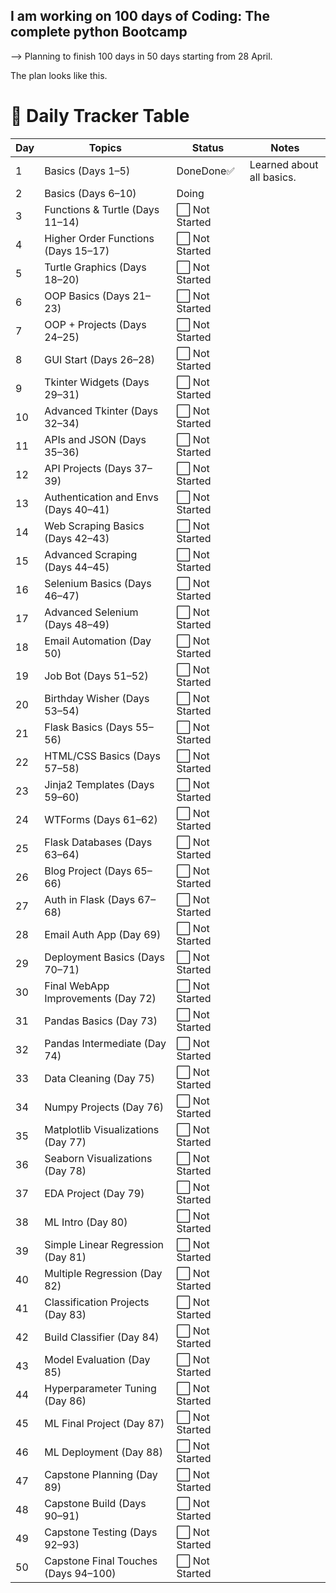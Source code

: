 ## I am working on 100 days of Coding: The complete python Bootcamp 

--> Planning to finish 100 days in 50 days starting from 28 April. 

The plan looks like this.

# 📅 Daily Tracker Table

| Day | Topics | Status | Notes |
| --- | --- | --- | --- |
| 1 | Basics (Days 1–5) | DoneDone✅ | Learned about all basics. |
| 2 | Basics (Days 6–10) | Doing |  |
| 3 | Functions & Turtle (Days 11–14) | ⬜ Not Started |  |
| 4 | Higher Order Functions (Days 15–17) | ⬜ Not Started |  |
| 5 | Turtle Graphics (Days 18–20) | ⬜ Not Started |  |
| 6 | OOP Basics (Days 21–23) | ⬜ Not Started |  |
| 7 | OOP + Projects (Days 24–25) | ⬜ Not Started |  |
| 8 | GUI Start (Days 26–28) | ⬜ Not Started |  |
| 9 | Tkinter Widgets (Days 29–31) | ⬜ Not Started |  |
| 10 | Advanced Tkinter (Days 32–34) | ⬜ Not Started |  |
| 11 | APIs and JSON (Days 35–36) | ⬜ Not Started |  |
| 12 | API Projects (Days 37–39) | ⬜ Not Started |  |
| 13 | Authentication and Envs (Days 40–41) | ⬜ Not Started |  |
| 14 | Web Scraping Basics (Days 42–43) | ⬜ Not Started |  |
| 15 | Advanced Scraping (Days 44–45) | ⬜ Not Started |  |
| 16 | Selenium Basics (Days 46–47) | ⬜ Not Started |  |
| 17 | Advanced Selenium (Days 48–49) | ⬜ Not Started |  |
| 18 | Email Automation (Day 50) | ⬜ Not Started |  |
| 19 | Job Bot (Days 51–52) | ⬜ Not Started |  |
| 20 | Birthday Wisher (Days 53–54) | ⬜ Not Started |  |
| 21 | Flask Basics (Days 55–56) | ⬜ Not Started |  |
| 22 | HTML/CSS Basics (Days 57–58) | ⬜ Not Started |  |
| 23 | Jinja2 Templates (Days 59–60) | ⬜ Not Started |  |
| 24 | WTForms (Days 61–62) | ⬜ Not Started |  |
| 25 | Flask Databases (Days 63–64) | ⬜ Not Started |  |
| 26 | Blog Project (Days 65–66) | ⬜ Not Started |  |
| 27 | Auth in Flask (Days 67–68) | ⬜ Not Started |  |
| 28 | Email Auth App (Day 69) | ⬜ Not Started |  |
| 29 | Deployment Basics (Days 70–71) | ⬜ Not Started |  |
| 30 | Final WebApp Improvements (Day 72) | ⬜ Not Started |  |
| 31 | Pandas Basics (Day 73) | ⬜ Not Started |  |
| 32 | Pandas Intermediate (Day 74) | ⬜ Not Started |  |
| 33 | Data Cleaning (Day 75) | ⬜ Not Started |  |
| 34 | Numpy Projects (Day 76) | ⬜ Not Started |  |
| 35 | Matplotlib Visualizations (Day 77) | ⬜ Not Started |  |
| 36 | Seaborn Visualizations (Day 78) | ⬜ Not Started |  |
| 37 | EDA Project (Day 79) | ⬜ Not Started |  |
| 38 | ML Intro (Day 80) | ⬜ Not Started |  |
| 39 | Simple Linear Regression (Day 81) | ⬜ Not Started |  |
| 40 | Multiple Regression (Day 82) | ⬜ Not Started |  |
| 41 | Classification Projects (Day 83) | ⬜ Not Started |  |
| 42 | Build Classifier (Day 84) | ⬜ Not Started |  |
| 43 | Model Evaluation (Day 85) | ⬜ Not Started |  |
| 44 | Hyperparameter Tuning (Day 86) | ⬜ Not Started |  |
| 45 | ML Final Project (Day 87) | ⬜ Not Started |  |
| 46 | ML Deployment (Day 88) | ⬜ Not Started |  |
| 47 | Capstone Planning (Day 89) | ⬜ Not Started |  |
| 48 | Capstone Build (Days 90–91) | ⬜ Not Started |  |
| 49 | Capstone Testing (Days 92–93) | ⬜ Not Started |  |
| 50 | Capstone Final Touches (Days 94–100) | ⬜ Not Started |  |